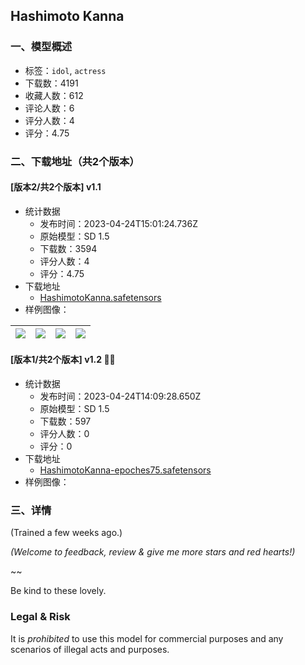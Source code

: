## Hashimoto Kanna 
### 一、模型概述

- 标签：`idol`, `actress`
- 下载数：4191
- 收藏人数：612
- 评论人数：6
- 评分人数：4
- 评分：4.75

### 二、下载地址（共2个版本）

#### [版本2/共2个版本] v1.1

- 统计数据
  - 发布时间：2023-04-24T15:01:24.736Z
  - 原始模型：SD 1.5
  - 下载数：3594
  - 评分人数：4
  - 评分：4.75
- 下载地址
  - [HashimotoKanna.safetensors](https://civitai.com/api/download/models/54150)
- 样例图像：

| <img src="https://image.civitai.com/xG1nkqKTMzGDvpLrqFT7WA/25206661-65df-4d22-024c-57100f277100/width=450/585336.jpeg" /> | <img src="https://image.civitai.com/xG1nkqKTMzGDvpLrqFT7WA/0208599d-f2bf-4248-bda7-43d5f7495dd6/width=450/758368.jpeg" /> | <img src="https://image.civitai.com/xG1nkqKTMzGDvpLrqFT7WA/324a61b9-af44-40a1-ad31-1975921fde00/width=450/758364.jpeg" /> | <img src="https://image.civitai.com/xG1nkqKTMzGDvpLrqFT7WA/d62c0b6b-4602-4938-8bda-a7ac329c1100/width=450/585320.jpeg" /> |
| ---- | ---- | ---- | ---- |

#### [版本1/共2个版本] v1.2 🙅‍♀️

- 统计数据
  - 发布时间：2023-04-24T14:09:28.650Z
  - 原始模型：SD 1.5
  - 下载数：597
  - 评分人数：0
  - 评分：0
- 下载地址
  - [HashimotoKanna-epoches75.safetensors](https://civitai.com/api/download/models/54154)
- 样例图像：

### 三、详情
<p>(Trained a few weeks ago.)</p><p><em>(Welcome to feedback, review &amp; give me more stars and red hearts!)</em></p><p>~~</p><p>Be kind to these lovely.</p><h3>Legal &amp; Risk</h3><p>It is <em>prohibited</em> to use this model for commercial purposes and any scenarios of illegal acts and purposes.</p>